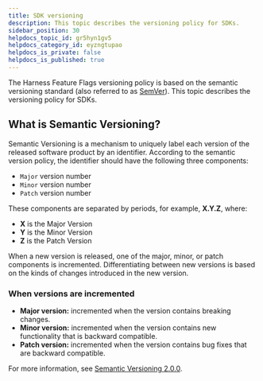 ```yaml
---
title: SDK versioning
description: This topic describes the versioning policy for SDKs.
sidebar_position: 30
helpdocs_topic_id: gr5hyn1gv5
helpdocs_category_id: eyzngtupao
helpdocs_is_private: false
helpdocs_is_published: true
---
```


The Harness Feature Flags versioning policy is based on the semantic versioning standard (also referred to as [SemVer](https://semver.org/)). This topic describes the versioning policy for SDKs.

## What is Semantic Versioning?

Semantic Versioning is a mechanism to uniquely label each version of the released software product by an identifier. According to the semantic version policy, the identifier should have the following three components:

* `Major` version number
* `Minor` version number
* `Patch` version number

These components are separated by periods, for example, **X.Y.Z**, where:

* **X** is the Major Version   
* **Y** is the Minor Version  
* **Z** is the Patch Version

When a new version is released, one of the major, minor, or patch components is incremented. Differentiating between new versions is based on the kinds of changes introduced in the new version.

### When versions are incremented

* **Major version:** incremented when the version contains breaking changes.
* **Minor version:** incremented when the version contains new functionality that is backward compatible.
* **Patch version:** incremented when the version contains bug fixes that are backward compatible.

For more information, see [Semantic Versioning 2.0.0](http://semver.org/).

